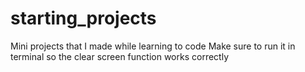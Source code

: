 # starting_projects
Mini projects that I made while learning to code
Make sure to run it in terminal so the clear screen function works correctly
